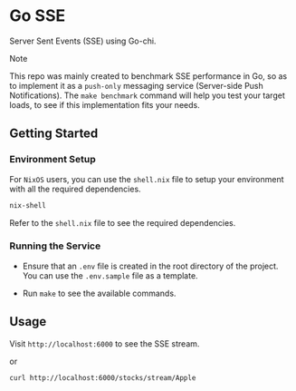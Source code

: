 # Go SSE

Server Sent Events (SSE) using Go-chi.

> [!NOTE]
> This repo was mainly created to benchmark SSE performance in Go, so as to implement it as a `push-only` messaging service (Server-side Push Notifications). The `make benchmark` command will help you test your target loads, to see if this implementation fits your needs.

## Getting Started

### Environment Setup

For `NixOS` users, you can use the `shell.nix` file to setup your environment with all the required dependencies.

```bash
nix-shell
```

Refer to the `shell.nix` file to see the required dependencies.

### Running the Service

- Ensure that an `.env` file is created in the root directory of the project. You can use the `.env.sample` file as a template.

- Run `make` to see the available commands.

## Usage

Visit `http://localhost:6000` to see the SSE stream.

or

```bash
curl http://localhost:6000/stocks/stream/Apple
```

